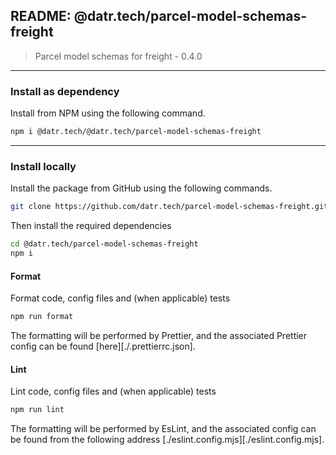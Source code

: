 ## README: @datr.tech/parcel-model-schemas-freight

> Parcel model schemas for freight - 0.4.0
---

### Install as dependency

Install from NPM using the following command.

```bash
npm i @datr.tech/@datr.tech/parcel-model-schemas-freight
```
---

### Install locally

Install the package from GitHub using the following commands.

```bash
git clone https://github.com/datr.tech/parcel-model-schemas-freight.git
```

Then install the required dependencies

```bash
cd @datr.tech/parcel-model-schemas-freight
npm i
```
#### Format

Format code, config files and (when applicable) tests

```bash
npm run format
```

The formatting will be performed by Prettier, and the associated Prettier config can be found [here][./.prettierrc.json].

#### Lint

Lint code, config files and (when applicable) tests

```bash
npm run lint
```

The formatting will be performed by EsLint, and the associated config can be found from the following address [./eslint.config.mjs][./eslint.config.mjs].

